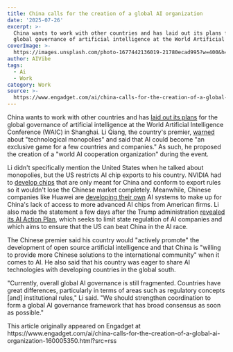 ```yaml
---
title: China calls for the creation of a global AI organization
date: '2025-07-26'
excerpt: >-
  China wants to work with other countries and has laid out its plans for the
  global governance of artificial intelligence at the World Artificial Intel...
coverImage: >-
  https://images.unsplash.com/photo-1677442136019-21780ecad995?w=400&h=200&fit=crop&auto=format
author: AIVibe
tags:
  - Ai
  - Work
category: Work
source: >-
  https://www.engadget.com/ai/china-calls-for-the-creation-of-a-global-ai-organization-160005350.html?src=rss
---
```

<p>China wants to work with other countries and has <a data-i13n="cpos:1;pos:1" href="https://www.ft.com/content/de06e1ac-6a12-45a4-a31c-0dfecea4343e">laid out its plans</a> for the global governance of artificial intelligence at the World Artificial Intelligence Conference (WAIC) in Shanghai. Li Qiang, the country&#39;s premier, <a data-i13n="cpos:2;pos:1" href="https://www.theguardian.com/technology/2025/jul/26/china-calls-for-global-ai-cooperation-days-after-trump-administration-unveils-low-regulation-strategy">warned</a> about &quot;technological monopolies&quot; and said that AI could become &quot;an exclusive game for a few countries and companies.&quot; As such, he proposed the creation of a &quot;world AI cooperation organization&quot; during the event.&nbsp;</p>
<p>Li didn&#39;t specifically mention the United States when he talked about monopolies, but the US restricts AI chip exports to his country. NVIDIA had to <a data-i13n="cpos:3;pos:1" href="https://www.engadget.com/ai/nvidia-says-it-can-resume-selling-key-ai-chips-to-china-120015817.html">develop chips</a> that are only meant for China and conform to export rules so it wouldn&#39;t lose the Chinese market completely. Meanwhile, Chinese companies like Huawei are <a data-i13n="cpos:4;pos:1" href="https://www.reuters.com/world/china/huawei-shows-off-ai-computing-system-rival-nvidias-top-product-2025-07-26/">developing their own</a> AI systems to make up for China&#39;s lack of access to more advanced AI chips from American firms. Li also made the statement a few days after the Trump administration <a data-i13n="cpos:5;pos:1" href="https://www.engadget.com/ai/trumps-ai-action-plan-targets-state-regulation-and-ideological-bias-163247225.html">revealed its AI Action Plan</a>, which seeks to limit state regulation of AI companies and which aims to ensure that the US can beat China in the AI race.&nbsp;</p>
<span id="end-legacy-contents"></span><p>The Chinese premier said his country would &quot;actively promote&quot; the development of open source artificial intelligence and that China is &quot;willing to provide more Chinese solutions to the international community&quot; when it comes to AI. He also said that his country was eager to share AI technologies with developing countries in the global south.&nbsp;</p>
<p>&quot;Currently, overall global AI governance is still fragmented. Countries have great differences, particularly in terms of areas such as regulatory concepts [and] institutional rules,&quot; Li said. &quot;We should strengthen coordination to form a global AI governance framework that has broad consensus as soon as possible.&quot;</p>This article originally appeared on Engadget at https://www.engadget.com/ai/china-calls-for-the-creation-of-a-global-ai-organization-160005350.html?src=rss
